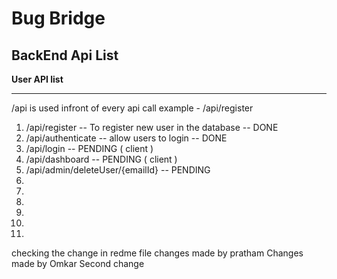 # Bug Bridge

## BackEnd Api List

**User API list**

---

/api is used infront of every api call
example - /api/register

1. /api/register -- To register new user in the database -- DONE
2. /api/authenticate -- allow users to login -- DONE
3. /api/login -- PENDING ( client )
4. /api/dashboard -- PENDING ( client )
5. /api/admin/deleteUser/{emailId} -- PENDING
6.
7.
8.
9.
10.
11.

checking the change in redme file
changes made by pratham
Changes made by Omkar 
Second change 

